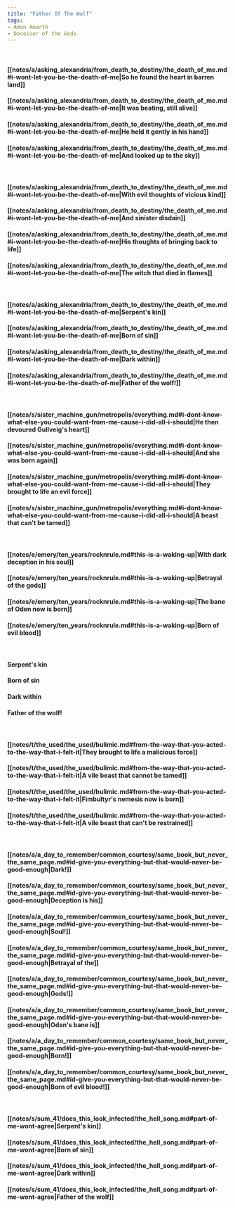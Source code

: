 ```yaml
---
title: "Father Of The Wolf"
tags:
- Amon Amarth
- Deceiver of the Gods
---
```

&nbsp;
#### [[notes/a/asking_alexandria/from_death_to_destiny/the_death_of_me.md#i-wont-let-you-be-the-death-of-me|So he found the heart in barren land]]
#### [[notes/a/asking_alexandria/from_death_to_destiny/the_death_of_me.md#i-wont-let-you-be-the-death-of-me|It was beating, still alive]]
#### [[notes/a/asking_alexandria/from_death_to_destiny/the_death_of_me.md#i-wont-let-you-be-the-death-of-me|He held it gently in his hand]]
#### [[notes/a/asking_alexandria/from_death_to_destiny/the_death_of_me.md#i-wont-let-you-be-the-death-of-me|And looked up to the sky]]
&nbsp;
#### [[notes/a/asking_alexandria/from_death_to_destiny/the_death_of_me.md#i-wont-let-you-be-the-death-of-me|With evil thoughts of vicious kind]]
#### [[notes/a/asking_alexandria/from_death_to_destiny/the_death_of_me.md#i-wont-let-you-be-the-death-of-me|And sinister disdain]]
#### [[notes/a/asking_alexandria/from_death_to_destiny/the_death_of_me.md#i-wont-let-you-be-the-death-of-me|His thoughts of bringing back to life]]
#### [[notes/a/asking_alexandria/from_death_to_destiny/the_death_of_me.md#i-wont-let-you-be-the-death-of-me|The witch that died in flames]]
&nbsp;
#### [[notes/a/asking_alexandria/from_death_to_destiny/the_death_of_me.md#i-wont-let-you-be-the-death-of-me|Serpent's kin]]
#### [[notes/a/asking_alexandria/from_death_to_destiny/the_death_of_me.md#i-wont-let-you-be-the-death-of-me|Born of sin]]
#### [[notes/a/asking_alexandria/from_death_to_destiny/the_death_of_me.md#i-wont-let-you-be-the-death-of-me|Dark within]]
#### [[notes/a/asking_alexandria/from_death_to_destiny/the_death_of_me.md#i-wont-let-you-be-the-death-of-me|Father of the wolf!]]
&nbsp;
#### [[notes/s/sister_machine_gun/metropolis/everything.md#i-dont-know-what-else-you-could-want-from-me-cause-i-did-all-i-should|He then devoured Gullveig's heart]]
#### [[notes/s/sister_machine_gun/metropolis/everything.md#i-dont-know-what-else-you-could-want-from-me-cause-i-did-all-i-should|And she was born again]]
#### [[notes/s/sister_machine_gun/metropolis/everything.md#i-dont-know-what-else-you-could-want-from-me-cause-i-did-all-i-should|They brought to life an evil force]]
#### [[notes/s/sister_machine_gun/metropolis/everything.md#i-dont-know-what-else-you-could-want-from-me-cause-i-did-all-i-should|A beast that can't be tamed]]
&nbsp;
#### [[notes/e/emery/ten_years/rocknrule.md#this-is-a-waking-up|With dark deception in his soul]]
#### [[notes/e/emery/ten_years/rocknrule.md#this-is-a-waking-up|Betrayal of the gods]]
#### [[notes/e/emery/ten_years/rocknrule.md#this-is-a-waking-up|The bane of Oden now is born]]
#### [[notes/e/emery/ten_years/rocknrule.md#this-is-a-waking-up|Born of evil blood]]
&nbsp;
#### Serpent's kin
#### Born of sin
#### Dark within
#### Father of the wolf!
&nbsp;
#### [[notes/t/the_used/the_used/bulimic.md#from-the-way-that-you-acted-to-the-way-that-i-felt-it|They brought to life a malicious force]]
#### [[notes/t/the_used/the_used/bulimic.md#from-the-way-that-you-acted-to-the-way-that-i-felt-it|A vile beast that cannot be tamed]]
#### [[notes/t/the_used/the_used/bulimic.md#from-the-way-that-you-acted-to-the-way-that-i-felt-it|Fimbultyr's nemesis now is born]]
#### [[notes/t/the_used/the_used/bulimic.md#from-the-way-that-you-acted-to-the-way-that-i-felt-it|A vile beast that can't be restrained]]
&nbsp;
#### [[notes/a/a_day_to_remember/common_courtesy/same_book_but_never_the_same_page.md#id-give-you-everything-but-that-would-never-be-good-enough|Dark!]]
#### [[notes/a/a_day_to_remember/common_courtesy/same_book_but_never_the_same_page.md#id-give-you-everything-but-that-would-never-be-good-enough|Deception is his]]
#### [[notes/a/a_day_to_remember/common_courtesy/same_book_but_never_the_same_page.md#id-give-you-everything-but-that-would-never-be-good-enough|Soul!]]
#### [[notes/a/a_day_to_remember/common_courtesy/same_book_but_never_the_same_page.md#id-give-you-everything-but-that-would-never-be-good-enough|Betrayal of the]]
#### [[notes/a/a_day_to_remember/common_courtesy/same_book_but_never_the_same_page.md#id-give-you-everything-but-that-would-never-be-good-enough|Gods!]]
#### [[notes/a/a_day_to_remember/common_courtesy/same_book_but_never_the_same_page.md#id-give-you-everything-but-that-would-never-be-good-enough|Oden's bane is]]
#### [[notes/a/a_day_to_remember/common_courtesy/same_book_but_never_the_same_page.md#id-give-you-everything-but-that-would-never-be-good-enough|Born!]]
#### [[notes/a/a_day_to_remember/common_courtesy/same_book_but_never_the_same_page.md#id-give-you-everything-but-that-would-never-be-good-enough|Born of evil blood!]]
&nbsp;
#### [[notes/s/sum_41/does_this_look_infected/the_hell_song.md#part-of-me-wont-agree|Serpent's kin]]
#### [[notes/s/sum_41/does_this_look_infected/the_hell_song.md#part-of-me-wont-agree|Born of sin]]
#### [[notes/s/sum_41/does_this_look_infected/the_hell_song.md#part-of-me-wont-agree|Dark within]]
#### [[notes/s/sum_41/does_this_look_infected/the_hell_song.md#part-of-me-wont-agree|Father of the wolf]]
